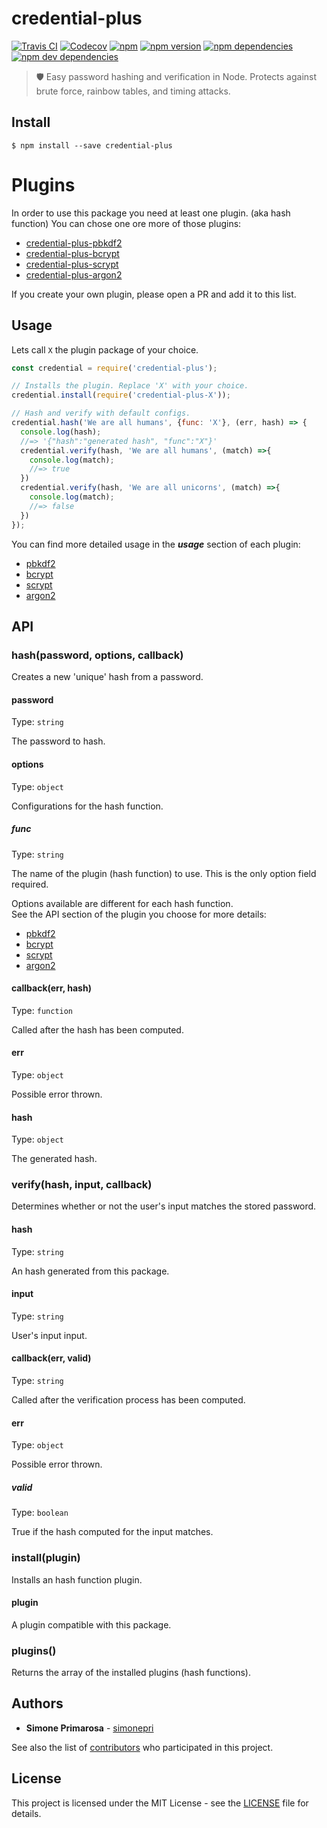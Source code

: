 # credential-plus
[![Travis CI](https://travis-ci.org/simonepri/credential-plus.svg?branch=master)](https://travis-ci.org/simonepri/credential-plus) [![Codecov](https://img.shields.io/codecov/c/github/simonepri/credential-plus/master.svg)](https://codecov.io/gh/simonepri/credential-plus) [![npm](https://img.shields.io/npm/dm/credential-plus.svg)](https://www.npmjs.com/package/credential-plus) [![npm version](https://img.shields.io/npm/v/credential-plus.svg)](https://www.npmjs.com/package/credential-plus) [![npm dependencies](https://david-dm.org/simonepri/credential-plus.svg)](https://david-dm.org/simonepri/credential-plus) [![npm dev dependencies](https://david-dm.org/simonepri/credential-plus/dev-status.svg)](https://david-dm.org/simonepri/credential-plus#info=devDependencies)
> 🛡 Easy password hashing and verification in Node. Protects against brute force, rainbow tables, and timing attacks.

## Install

```
$ npm install --save credential-plus
```

# Plugins

In order to use this package you need at least one plugin. (aka hash function)
You can chose one ore more of those plugins:

* [credential-plus-pbkdf2](https://github.com/simonepri/credential-plus-pbkdf2)
* [credential-plus-bcrypt](https://github.com/simonepri/credential-plus-bcrypt)
* [credential-plus-scrypt](https://github.com/simonepri/credential-plus-scrypt)
* [credential-plus-argon2](https://github.com/simonepri/credential-plus-argon2)

If you create your own plugin, please open a PR and add it to this list.

## Usage
Lets call `X` the plugin package of your choice.

```js
const credential = require('credential-plus');

// Installs the plugin. Replace 'X' with your choice.
credential.install(require('credential-plus-X'));

// Hash and verify with default configs.
credential.hash('We are all humans', {func: 'X'}, (err, hash) => {
  console.log(hash);
  //=> '{"hash":"generated hash", "func":"X"}'
  credential.verify(hash, 'We are all humans', (match) =>{
    console.log(match);
    //=> true
  })
  credential.verify(hash, 'We are all unicorns', (match) =>{
    console.log(match);
    //=> false
  })
});
```

You can find more detailed usage in the ***usage*** section of each plugin:

* [pbkdf2](https://github.com/simonepri/credential-plus-pbkdf2#usage)
* [bcrypt](https://github.com/simonepri/credential-plus-bcrypt#usage)
* [scrypt](https://github.com/simonepri/credential-plus-scrypt#usage)
* [argon2](https://github.com/simonepri/credential-plus-argon2#usage)

## API

### hash(password, options, callback)

Creates a new 'unique' hash from a password.

#### password

Type: `string`

The password to hash.

#### options

Type: `object`

Configurations for the hash function.

##### func

Type: `string`<br>

The name of the plugin (hash function) to use.
This is the only option field required.

Options available are different for each hash function.<br>
See the API section of the plugin you choose for more details:

* [pbkdf2](https://github.com/simonepri/credential-plus-pbkdf2#options)
* [bcrypt](https://github.com/simonepri/credential-plus-bcrypt#options)
* [scrypt](https://github.com/simonepri/credential-plus-scrypt#options)
* [argon2](https://github.com/simonepri/credential-plus-argon2#options)

#### callback(err, hash)

Type: `function`

Called after the hash has been computed.

#### err

Type: `object`

Possible error thrown.

#### hash

Type: `object`

The generated hash.

### verify(hash, input, callback)

Determines whether or not the user's input matches the stored password.

#### hash

Type: `string`

An hash generated from this package.

#### input

Type: `string`

User's input input.

#### callback(err, valid)

Type: `string`

Called after the verification process has been computed.

#### err

Type: `object`

Possible error thrown.

##### valid

Type: `boolean`

True if the hash computed for the input matches.

### install(plugin)

Installs an hash function plugin.

#### plugin

A plugin compatible with this package.

### plugins()

Returns the array of the installed plugins (hash functions).

## Authors
* **Simone Primarosa** - [simonepri](https://github.com/simonepri)

See also the list of [contributors](https://github.com/simonepri/credential-plus/contributors) who participated in this project.

## License
This project is licensed under the MIT License - see the [LICENSE](LICENSE) file for details.
